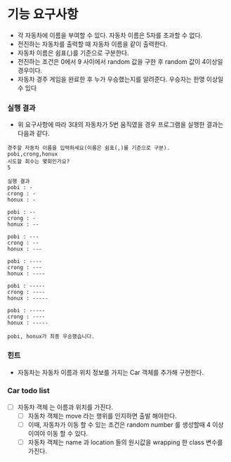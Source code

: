# 기능 요구사항
- 각 자동차에 이름을 부여할 수 있다. 자동차 이름은 5자를 초과할 수 없다.
- 전진하는 자동차를 출력할 때 자동차 이름을 같이 출력한다.
- 자동차 이름은 쉼표(,)를 기준으로 구분한다.
- 전진하는 조건은 0에서 9 사이에서 random 값을 구한 후 random 값이 4이상일 경우이다.
- 자동차 경주 게임을 완료한 후 누가 우승했는지를 알려준다. 우승자는 한명 이상일 수 있다

### 실행 결과
- 위 요구사항에 따라 3대의 자동차가 5번 움직였을 경우 프로그램을 실행한 결과는 다음과 같다.

```text
경주할 자동차 이름을 입력하세요(이름은 쉼표(,)를 기준으로 구분).
pobi,crong,honux
시도할 회수는 몇회인가요?
5

실행 결과
pobi : -
crong : -
honux : -

pobi : --
crong : -
honux : --

pobi : ---
crong : --
honux : ---

pobi : ----
crong : ---
honux : ----

pobi : -----
crong : ----
honux : -----

pobi : -----
crong : ----
honux : -----

pobi, honux가 최종 우승했습니다.
```

### 힌트
- 자동차는 자동차 이름과 위치 정보를 가지는 Car 객체를 추가해 구현한다.

### Car todo list
- [ ] 자동차 객체 는 이름과 위치를 가진다.
  - [ ] 자동차 객체는 move 라는 행위를 인지하면 출발 해야한다.
  - [ ] 이때, 자동차가 이동 할 수 있는 조건은 random number 를 생성할때 4 이상이여야 이동 할 수 있다.
  - [ ] 자동차 객체는 name 과 location 들의 원시값을 wrapping 한 class 변수를 가진다.
